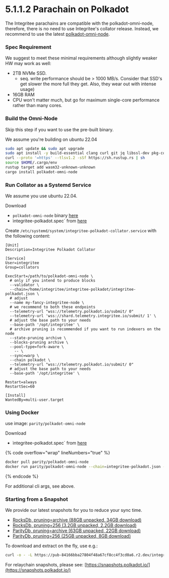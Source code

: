 # 5.1.1.2 Parachain on Polkadot

The Integritee parachains are compatible with the polkadot-omni-node, therefore, there is no need to use Integritee's collator release. Instead, we recommend to use the latest [polkadot-omni-node](https://github.com/paritytech/polkadot-sdk/releases/latest).

### **Spec Requirement**

We suggest to meet these minimal requirements although slightly weaker HW may work as well:
* 2TB NVMe SSD.
    * seq. write performance should be > 1000 MB/s. Consider that SSD's get slower the more full they get. Also, they wear out with intense usage)
* 16GB RAM
* CPU won't matter much, but go for maximum single-core performance rather than many cores.

### **Build the Omni-Node**

Skip this step if you want to use the pre-built binary.

We assume you're building on ubuntu 22.04

```bash
sudo apt update && sudo apt upgrade
sudo apt install -y build-essential clang curl git jq libssl-dev pkg-config protobuf-compiler
curl --proto '=https' --tlsv1.2 -sSf https://sh.rustup.rs | sh
source $HOME/.cargo/env
rustup target add wasm32-unknown-unknown
cargo install polkadot-omni-node
```

### **Run Collator as a Systemd Service**

We assume you use ubuntu 22.04.

Download
* `polkadot-omni-node` binary [here](https://github.com/paritytech/polkadot-sdk/releases/latest)
* ìntegritee-polkadot.spec` from [here](https://raw.githubusercontent.com/integritee-network/parachain/refs/heads/master/polkadot-parachains/chain-specs/integritee-polkadot.json)

Create `/etc/systemd/system/integritee-polkadot-collator.service` with the following content:
```
[Unit]
Description=Integritee Polkadot Collator

[Service]
User=integritee
Group=collators

ExecStart=/path/to/polkadot-omni-node \
  # only if you intend to produce blocks
  --validator \
  --chain=/home/integritee/integritee-polkadot/integritee-polkadot.json \
  # adjust
  --name my-fancy-integritee-node \
  # we recommend to both these endpoints
  --telemetry-url "wss://telemetry.polkadot.io/submit/ 0"
  --telemetry-url 'wss://shard.telemetry.integritee.io/submit/ 1' \
  # adjust the base path to your needs
  --base-path '/opt/integritee' \
  # archive pruning is recommended if you want to run indexers on the node
  --state-pruning archive \ 
  --blocks-pruning archive \
  --pool-type=fork-aware \
    -- \
  --sync=warp \
  --chain polkadot \
  --telemetry-url "wss://telemetry.polkadot.io/submit/ 0"
  # adjust the base path to your needs
  --base-path '/opt/integritee' \
  
Restart=always
RestartSec=60

[Install]
WantedBy=multi-user.target
```

### **Using Docker**

use image: `parity/polkadot-omni-node`

Download
* ìntegritee-polkadot.spec` from [here](https://raw.githubusercontent.com/integritee-network/parachain/refs/heads/master/polkadot-parachains/chain-specs/integritee-polkadot.json)

{% code overflow="wrap" lineNumbers="true" %}
```bash
docker pull parity/polkadot-omni-node
docker run parity/polkadot-omni-node --chain=integritee-polkadot.json -- --chain=polkadot`
```
{% endcode %}

For additional cli args, see above.

### Starting from a Snapshot

We provide our latest snapshots for you to reduce your sync time.

* [RocksDb, pruning=archive (88GB unpacked, 34GB download)](https://pub-84166bba27804f48a67cf8cc4f3cd0a6.r2.dev/integritee-polkadot-snapshot-20250316-rocksdb-archive.tar.lz4)
* [RocksDb, pruning=256 (3.2GB unpacked, 2.2GB download)](https://pub-84166bba27804f48a67cf8cc4f3cd0a6.r2.dev/integritee-polkadot-snapshot-20250316-rocksdb-pruned.tar.lz4)
* [ParityDb, pruning=archive (63GB unpacked, 22GB download)](https://pub-84166bba27804f48a67cf8cc4f3cd0a6.r2.dev/integritee-polkadot-snapshot-20250316-paritydb-archive.tar.lz4)
* [ParityDb, pruning=256 (25GB unpacked, 8GB download)](https://pub-84166bba27804f48a67cf8cc4f3cd0a6.r2.dev/integritee-polkadot-snapshot-20250316-paritydb-pruned.tar.lz4)

To download and extract on the fly, use e.g.:

```bash
curl -o - -L https://pub-84166bba27804f48a67cf8cc4f3cd0a6.r2.dev/integritee-polkadot-snapshot-20250316-rocksdb-archive.tar.lz4 | lz4 -c -d - | tar -x -C /path/chains/integritee-polkadot/
```

For relaychain snapshots, please see: [https://snapshots.polkadot.io/](https://snapshots.polkadot.io/)
